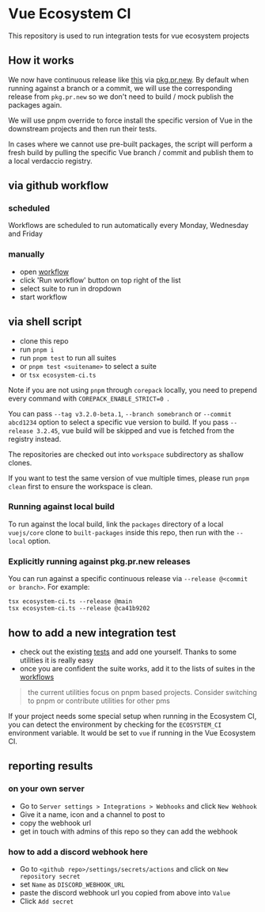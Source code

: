 # Vue Ecosystem CI

This repository is used to run integration tests for vue ecosystem projects

## How it works

We now have continuous release like [this](https://github.com/vuejs/core/runs/28854321865) via [pkg.pr.new](https://github.com/stackblitz-labs/pkg.pr.new). By default when running against a branch or a commit, we will use the corresponding release from `pkg.pr.new` so we don't need to build / mock publish the packages again.

We will use pnpm override to force install the specific version of Vue in the downstream projects and then run their tests.

In cases where we cannot use pre-built packages, the script will perform a fresh build by pulling the specific Vue branch / commit and publish them to a local verdaccio registry.

## via github workflow

### scheduled

Workflows are scheduled to run automatically every Monday, Wednesday and Friday

### manually

- open [workflow](../../actions/workflows/ecosystem-ci-selected.yml)
- click 'Run workflow' button on top right of the list
- select suite to run in dropdown
- start workflow

## via shell script

- clone this repo
- run `pnpm i`
- run `pnpm test` to run all suites
- or `pnpm test <suitename>` to select a suite
- or `tsx ecosystem-ci.ts`

Note if you are not using `pnpm` through `corepack` locally, you need to prepend every command with `COREPACK_ENABLE_STRICT=0 `.

You can pass `--tag v3.2.0-beta.1`, `--branch somebranch` or `--commit abcd1234` option to select a specific vue version to build.
If you pass `--release 3.2.45`, vue build will be skipped and vue is fetched from the registry instead.

The repositories are checked out into `workspace` subdirectory as shallow clones.

If you want to test the same version of vue multiple times, please run `pnpm clean` first to ensure the workspace is clean.

### Running against local build

To run against the local build, link the `packages` directory of a local `vuejs/core` clone to `built-packages` inside this repo, then run with the `--local` option.

### Explicitly running against pkg.pr.new releases

You can run against a specific continuous release via `--release @<commit or branch>`. For example:

```
tsx ecosystem-ci.ts --release @main
tsx ecosystem-ci.ts --release @ca41b9202
```

## how to add a new integration test

- check out the existing [tests](./tests) and add one yourself. Thanks to some utilities it is really easy
- once you are confident the suite works, add it to the lists of suites in the [workflows](../../actions/)

> the current utilities focus on pnpm based projects. Consider switching to pnpm or contribute utilities for other pms

If your project needs some special setup when running in the Ecosystem CI, you can detect the environment by checking for the `ECOSYSTEM_CI` environment variable. It would be set to `vue` if running in the Vue Ecosystem CI.

## reporting results

### on your own server

- Go to `Server settings > Integrations > Webhooks` and click `New Webhook`
- Give it a name, icon and a channel to post to
- copy the webhook url
- get in touch with admins of this repo so they can add the webhook

### how to add a discord webhook here

- Go to `<github repo>/settings/secrets/actions` and click on `New repository secret`
- set `Name` as `DISCORD_WEBHOOK_URL`
- paste the discord webhook url you copied from above into `Value`
- Click `Add secret`

